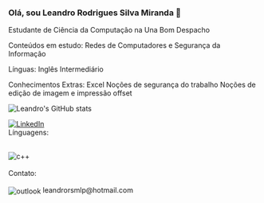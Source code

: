 ### Olá, sou Leandro Rodrigues Silva Miranda 👋

Estudante de Ciência da Computação na Una Bom Despacho

Conteúdos em estudo:
Redes de Computadores e Segurança da Informação

Línguas:
Inglês Intermediário

Conhecimentos Extras:
Excel
Noções de segurança do trabalho
Noções de edição de imagem e impressão offset

![Leandro's GitHub stats](https://github-readme-stats.vercel.app/api?username=Leandro-rodrigues-silva-miranda&show_icons=true&theme=radical)

[![LinkedIn](https://img.shields.io/badge/LinkedIn-0077B5?style=for-the-badge&logo=linkedin&logoColor=white)](https://www.linkedin.com/in/leandro-rodrigues-silva-miranda/)
<br/>
Línguagens:

<div style="display: inline_block"><br/>
<img align="center" alt="c++" src="https://img.shields.io/badge/C%2B%2B-00599C?style=for-the-badge&logo=c%2B%2B&logoColor=white" />
<div/>
 <br/> 
 Contato:
  
 <div style="display: inline_block"><br/>
<img align="center" alt="outlook" src="https://img.shields.io/badge/Microsoft_Outlook-0078D4?style=for-the-badge&logo=microsoft-outlook&logoColor=white" /> leandrorsmlp@hotmail.com
<div/>
